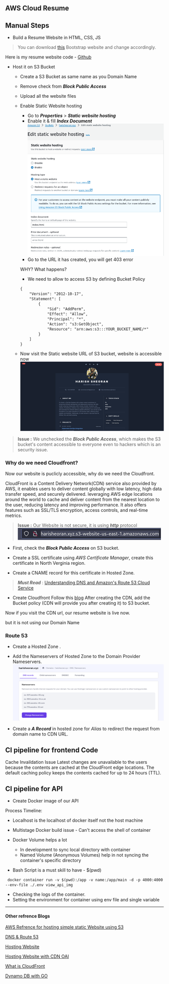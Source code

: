 ## AWS Cloud Resume

## Manual Steps
- Build a Resume Website in HTML, CSS, JS

> You can download [this](https://themes.3rdwavemedia.com/bootstrap-templates/resume/risen-free-bootstrap-5-dark-mode-resume-cv-template-for-developers/) Bootstrap website and change accordingly.

Here is my resume website code - [Github](https://github.com/harisheoran/AWS-Cloud-Resume/tree/main/website)

- Host it on S3 Bucket
    - Create a S3 Bucket as same name as you Domain Name
    - Remove check from ***Block Public Access***
    - Upload all the website files
    - Enable Static Website hosting
        - Go to ***Properties*** > ***Static website hosting***
        - Enable it & fill ***Index Document***
            ![](./img/static_enable.png)
        - Go to the URL it has created, you will get 403 error

        WHY? What happens?
        - We need to allow to access S3 by defining Bucket Policy
        ```
        {
            "Version": "2012-10-17",
            "Statement": [
                {
                    "Sid": "AddPerm",
                    "Effect": "Allow",
                    "Principal": "*",
                    "Action": "s3:GetObject",
                    "Resource": "arn:aws:s3:::YOUR_BUCKET_NAME/*"
                }
            ]
        }
        ```

    - Now visit the Static website URL of S3 bucket, website is accessible now
    ![](./img/resume_website01.png)


> **Issue :** We unchecked the ***Block Public Access***, which makes the S3 bucket's content accessible to everyone even to hackers which is an security issue.

### Why do we need Cloudfront?
Now our website is puclicly accessible, why do we need the Cloudfront.


CloudFront is a Content Delivery Network(CDN) service also provided by AWS, it enables users to deliver content globally with low latency, high data transfer speed, and securely delivered.
leveraging AWS edge locations around the world to cache and deliver content from the nearest location to the user, reducing latency and improving performance.
It also offers features such as SSL/TLS encryption, access controls, and real-time metrics.

> **Issue :** Our Website is not secure, it is using ***http*** protocol
![](./img/http.png)

- First, check the ***Block Public Access*** on S3 bucket.

- Create a SSL certificate using *AWS Certificate Manager*, create this certificate in North Verginia region.
- Create a CNAME record for this certificate in Hosted Zone.

> ***Must Read*** :  [Understanding DNS and Amazon's Route 53 Cloud Service](https://dev.to/aws-builders/understanding-dns-and-amazons-route-53-cloud-service-a-beginners-introduction-4jkc)


- Create Cloudfront
Follow this [blog](https://blog.tericcabrel.com/host-static-website-aws-s3-cloudfront/) 
After creating the CDN, add the Bucket policy (CDN will provide you after creating it) to S3 bucket.

Now if you visit the CDN url, our resume website is live now.

but it is not using our Domain Name

### Route 53
- Create a Hosted Zone .
- Add the Nameservers of Hosted Zone to the Domain Provider Nameservers.
    ![](./img/ns_hostinger.png)

- Create a ***A Record*** in hosted zone for *Alias* to redirect the request from domain name to CDN URL.


## CI pipeline for frontend Code

Cache Invaildation Issue
Latest changes are unavailable to the users because the contents are cached at the CloudFront edge locations. The default caching policy keeps the contents cached for up to 24 hours (TTL).

## CI pipeline for API 
- Create Docker image of our API

Process Timeline: 
- Localhost is the localhost of docker itself not the host machine
- Multistage Docker build issue - Can't access the shell of container
- Docker Volume helps a lot 
    - In development to sync local directory with container
    - Named Volume (Anonymous Volumes) help in not syncing the container's specific directory

- Bash Script is a must skill to have - $(pwd)

```
 docker container run -v $(pwd):/app -v name:/app/main -d -p 4000:4000 --env-file ./.env view_api_img
```
- Checking the logs of the container. 
- Setting the environment for container using env file and single variable 




---

#### Other refrence Blogs
[AWS Refrence for hosting simple static Website using S3](https://docs.aws.amazon.com/AmazonS3/latest/userguide/WebsiteHosting.html)

[DNS & Route 53](https://dev.to/aws-builders/understanding-dns-and-amazons-route-53-cloud-service-a-beginners-introduction-4jkc)

[Hosting Website](https://dev.to/aws-builders/guide-to-hosting-a-static-website-on-aws-using-s3-cloudfront-and-route53-with-just-7-steps-220b)

[Hosting Website with CDN OAI](https://blog.tericcabrel.com/host-static-website-aws-s3-cloudfront/)

[What is CloudFront](https://docs.aws.amazon.com/AmazonCloudFront/latest/DeveloperGuide/Introduction.html)

[Dynamo DB with GO](https://medium.com/deliveryherotechhub/dynamodb-with-aws-sdk-go-v2-part-2-crud-operations-3da68c2f431f)